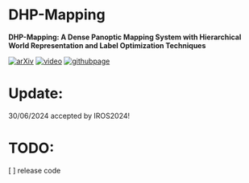 <!--
 * @Author: thuaj@connect.ust.hk
 * @Date: 2024-03-26 14:51:11
 * @LastEditTime: 2024-03-26 15:33:27
 * @Description: 
 * Copyright (c) 2024 by thuaj@connect.ust.hk, All Rights Reserved. 
-->
# DHP-Mapping
**DHP-Mapping: A Dense Panoptic Mapping System with Hierarchical World Representation and Label Optimization Techniques**

[![arXiv](https://img.shields.io/badge/arXiv-2403.16880-b31b1b?logo=arxiv&logoColor=white)](https://arxiv.org/abs/2403.16880) 
[![video](https://img.shields.io/badge/video-YouTube-FF0000?logo=youtube&logoColor=white)](https://youtu.be/F1NCSWK26I8)
[![githubpage](https://img.shields.io/badge/Website-DHPMapping-blue)](https://hutslib.github.io/DHP-Mapping/)

# Update:
30/06/2024 accepted by IROS2024!

# TODO:
[ ] release code
